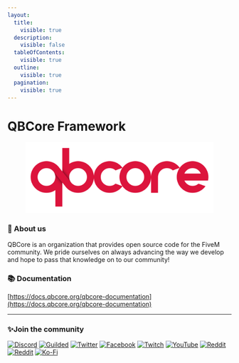 ```yaml
---
layout:
  title:
    visible: true
  description:
    visible: false
  tableOfContents:
    visible: true
  outline:
    visible: true
  pagination:
    visible: true
---
```


# QBCore Framework

<figure><img src="../../../../.gitbook/assets/image (1) (1).png" alt=""><figcaption></figcaption></figure>

### 👋 About us

QBCore is an organization that provides open source code for the FiveM community. We pride ourselves on always advancing the way we develop and hope to pass that knowledge on to our community!

### 📚 Documentation

[https://docs.qbcore.org/qbcore-documentation](https://docs.qbcore.org/qbcore-documentation)

***

### ✨Join the community <a href="#join-the-community" id="join-the-community"></a>

[![Discord](https://img.shields.io/badge/Discord-%237289DA.svg?style=for-the-badge\&logo=discord\&logoColor=white)](https://discord.gg/qbcore) [![Guilded](https://img.shields.io/badge/Guilded-F4C400.svg?style=for-the-badge\&logo=guilded\&logoColor=white)](https://guilded.gg/qbcore) [![Twitter](https://img.shields.io/badge/Twitter-%231DA1F2.svg?style=for-the-badge\&logo=Twitter\&logoColor=white)](https://twitter.com/qbcoreframework) [![Facebook](https://img.shields.io/badge/Facebook-%231877F2.svg?style=for-the-badge\&logo=Facebook\&logoColor=white)](https://www.facebook.com/groups/568926937910479) [![Twitch](https://img.shields.io/badge/Twitch-%239146FF.svg?style=for-the-badge\&logo=Twitch\&logoColor=white)](https://www.twitch.tv/kakarotqb) [![YouTube](https://img.shields.io/badge/YouTube-%23FF0000.svg?style=for-the-badge\&logo=YouTube\&logoColor=white)](https://www.youtube.com/c/QBCoreFramework) [![Reddit](https://docs.qbcore.org/\~gitbook/image?url=https%3A%2F%2Fimg.shields.io%2Fbadge%2FReddit-FF4500%3Fstyle%3Dfor-the-badge%26logo%3Dreddit%26logoColor%3Dwhite\&width=300\&dpr=4\&quality=100\&sign=17a305c\&sv=1)](https://www.reddit.com/r/qbcore/) [![Reddit](https://docs.qbcore.org/\~gitbook/image?url=https%3A%2F%2Fimg.shields.io%2Fbadge%2FReddit-FF4500%3Fstyle%3Dfor-the-badge%26logo%3Dreddit%26logoColor%3Dwhite\&width=300\&dpr=4\&quality=100\&sign=17a305c\&sv=1)](https://www.reddit.com/r/qbrcore/) [![Ko-Fi](https://docs.qbcore.org/\~gitbook/image?url=https%3A%2F%2Fimg.shields.io%2Fbadge%2FKo--fi-F16061%3Fstyle%3Dfor-the-badge%26logo%3Dko-fi%26logoColor%3Dwhite\&width=300\&dpr=4\&quality=100\&sign=d09ffe16\&sv=1)](https://ko-fi.com/kakarot)
